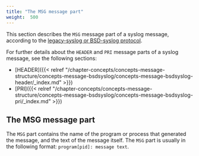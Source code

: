 ```yaml
---
title: "The MSG message part"
weight:  500
---
```

<!-- DISCLAIMER: This file is based on the syslog-ng Open Source Edition documentation https://github.com/balabit/syslog-ng-ose-guides/commit/2f4a52ee61d1ea9ad27cb4f3168b95408fddfdf2 and is used under the terms of The syslog-ng Open Source Edition Documentation License. The file has been modified by Axoflow. -->

This section describes the `MSG` message part of a syslog message, according to the [legacy-syslog or BSD-syslog protocol](https://tools.ietf.org/search/rfc3164).

For further details about the `HEADER` and `PRI` message parts of a syslog message, see the following sections:

- [HEADER]({{< relref "/chapter-concepts/concepts-message-structure/concepts-message-bsdsyslog/concepts-message-bsdsyslog-header/_index.md" >}})
- [PRI]({{< relref "/chapter-concepts/concepts-message-structure/concepts-message-bsdsyslog/concepts-message-bsdsyslog-pri/_index.md" >}})

## The MSG message part

The `MSG` part contains the name of the program or process that generated the message, and the text of the message itself. The `MSG` part is usually in the following format: `program[pid]: message text`.
